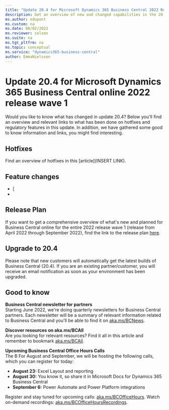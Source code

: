 ```yaml
---
title: "Update 20.4 for Microsoft Dynamics 365 Business Central 2022 Release Wave 1"
description: Get an overview of new and changed capabilities in the 20.4 update of Business Central online, which is part of 2022 release wave 1.
ms.author: edupont
ms.custom: na
ms.date: 08/02/2022
ms.reviewer: solsen
ms.suite: na
ms.tgt_pltfrm: na
ms.topic: conceptual
ms.service: "dynamics365-business-central"
author: EmmaNielsson
---
```


# Update 20.4 for Microsoft Dynamics 365 Business Central online 2022 release wave 1

Would you like to know what has changed in update 20.4? Below you'll find an overview and relevant links to what has been done on hotfixes and regulatory features in this update. In addition, we have gathered some good to know information and links, you might find interesting.

## Hotfixes

Find an overview of hotfixes in this [article](INSERT LINK).

## Feature changes  
- [
- 

## Release Plan  

If you want to get a comprehensive overview of what's new and planned for Business Central online for the entire 2022 release wave 1 (release from April 2022 through  September 2022), find the link to the release plan [here](/dynamics365-release-plan/2021wave2/smb/dynamics365-business-central/planned-features).

## Upgrade to 20.4

Please note that new customers will automatically get the latest builds of Business Central (20.4). If you are an existing partner/customer, you will receive an email notification as soon as your environment has been upgraded.

## Good to know

**Business Central newsletter for partners**  
Starting June 2022, we're doing quarterly newsletters for Business Central partners. Each newsletter will be a summary of relevant information related to Business Central and you'll be able to find it on [aka.ms/BCNews](https://aka.ms/BCNews).

**Discover resources on aka.ms/BCAll**  
Are you looking for relevant resources? Find it all in this article and remember to bookmark [aka.ms/BCAll](https://aka.ms/BCAll).

**Upcoming Business Central Office Hours Calls**  
The B For August and September, we will be hosting the following calls, which you can register for today:

- **August 23:** Excel Layout and reporting
- **August 30:** You know it, so share it in Microsoft Docs for Dynamics 365 Business Central 
- **September 6:** Power Automate and Power Platform integrations

Register and stay tuned for upcoming calls: [aka.ms/BCOfficeHours](https://aka.ms/BCOfficeHours). Watch on-demand recordings: [aka.ms/BCOfficeHoursRecordings](https://aka.ms/BCOfficeHoursRecordings).  
